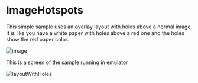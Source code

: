 # ImageHotspots
This simple sample uses an overlay layout with holes above a normal image, It is like you have a white paper with holes above a red one and the holes show the red paper color.

![image](https://user-images.githubusercontent.com/58287190/142508310-98c3e87b-a48c-416b-be6c-31d2d70bc176.png)

This is a screen of the sample running in emulator 

![layoutWithHoles](https://user-images.githubusercontent.com/58287190/142508567-750e2278-0bfb-45bd-84d3-6e3b89b63630.PNG)
